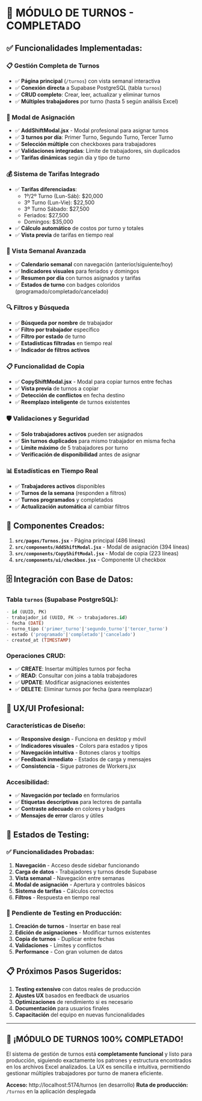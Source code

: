 # 🚀 **MÓDULO DE TURNOS - COMPLETADO**

## ✅ **Funcionalidades Implementadas:**

### **📋 Gestión Completa de Turnos**
- ✅ **Página principal** (`/turnos`) con vista semanal interactiva
- ✅ **Conexión directa** a Supabase PostgreSQL (tabla `turnos`)
- ✅ **CRUD completo**: Crear, leer, actualizar y eliminar turnos
- ✅ **Múltiples trabajadores** por turno (hasta 5 según análisis Excel)

### **🎯 Modal de Asignación**
- ✅ **AddShiftModal.jsx** - Modal profesional para asignar turnos
- ✅ **3 turnos por día**: Primer Turno, Segundo Turno, Tercer Turno
- ✅ **Selección múltiple** con checkboxes para trabajadores
- ✅ **Validaciones integradas**: Límite de trabajadores, sin duplicados
- ✅ **Tarifas dinámicas** según día y tipo de turno

### **💰 Sistema de Tarifas Integrado**
- ✅ **Tarifas diferenciadas**:
  - 1º/2º Turno (Lun-Sáb): $20,000
  - 3º Turno (Lun-Vie): $22,500
  - 3º Turno Sábado: $27,500
  - Feriados: $27,500
  - Domingos: $35,000
- ✅ **Cálculo automático** de costos por turno y totales
- ✅ **Vista previa** de tarifas en tiempo real

### **📅 Vista Semanal Avanzada**
- ✅ **Calendario semanal** con navegación (anterior/siguiente/hoy)
- ✅ **Indicadores visuales** para feriados y domingos
- ✅ **Resumen por día** con turnos asignados y tarifas
- ✅ **Estados de turno** con badges coloridos (programado/completado/cancelado)

### **🔍 Filtros y Búsqueda**
- ✅ **Búsqueda por nombre** de trabajador
- ✅ **Filtro por trabajador** específico
- ✅ **Filtro por estado** de turno
- ✅ **Estadísticas filtradas** en tiempo real
- ✅ **Indicador de filtros activos**

### **📋 Funcionalidad de Copia**
- ✅ **CopyShiftModal.jsx** - Modal para copiar turnos entre fechas
- ✅ **Vista previa** de turnos a copiar
- ✅ **Detección de conflictos** en fecha destino
- ✅ **Reemplazo inteligente** de turnos existentes

### **🛡️ Validaciones y Seguridad**
- ✅ **Solo trabajadores activos** pueden ser asignados
- ✅ **Sin turnos duplicados** para mismo trabajador en misma fecha
- ✅ **Límite máximo** de 5 trabajadores por turno
- ✅ **Verificación de disponibilidad** antes de asignar

### **📊 Estadísticas en Tiempo Real**
- ✅ **Trabajadores activos** disponibles
- ✅ **Turnos de la semana** (responden a filtros)
- ✅ **Turnos programados** y completados
- ✅ **Actualización automática** al cambiar filtros

## 🔧 **Componentes Creados:**

1. **`src/pages/Turnos.jsx`** - Página principal (486 líneas)
2. **`src/components/AddShiftModal.jsx`** - Modal de asignación (394 líneas)  
3. **`src/components/CopyShiftModal.jsx`** - Modal de copia (223 líneas)
4. **`src/components/ui/checkbox.jsx`** - Componente UI checkbox

## 🗄️ **Integración con Base de Datos:**

### **Tabla `turnos` (Supabase PostgreSQL):**
```sql
- id (UUID, PK)
- trabajador_id (UUID, FK -> trabajadores.id)
- fecha (DATE)
- turno_tipo ('primer_turno'|'segundo_turno'|'tercer_turno')
- estado ('programado'|'completado'|'cancelado')
- created_at (TIMESTAMP)
```

### **Operaciones CRUD:**
- ✅ **CREATE**: Insertar múltiples turnos por fecha
- ✅ **READ**: Consultar con joins a tabla trabajadores
- ✅ **UPDATE**: Modificar asignaciones existentes
- ✅ **DELETE**: Eliminar turnos por fecha (para reemplazar)

## 🎨 **UX/UI Profesional:**

### **Características de Diseño:**
- ✅ **Responsive design** - Funciona en desktop y móvil
- ✅ **Indicadores visuales** - Colors para estados y tipos
- ✅ **Navegación intuitiva** - Botones claros y tooltips
- ✅ **Feedback inmediato** - Estados de carga y mensajes
- ✅ **Consistencia** - Sigue patrones de Workers.jsx

### **Accesibilidad:**
- ✅ **Navegación por teclado** en formularios
- ✅ **Etiquetas descriptivas** para lectores de pantalla
- ✅ **Contraste adecuado** en colores y badges
- ✅ **Mensajes de error** claros y útiles

## 🚦 **Estados de Testing:**

### **✅ Funcionalidades Probadas:**
1. **Navegación** - Acceso desde sidebar funcionando
2. **Carga de datos** - Trabajadores y turnos desde Supabase
3. **Vista semanal** - Navegación entre semanas
4. **Modal de asignación** - Apertura y controles básicos
5. **Sistema de tarifas** - Cálculos correctos
6. **Filtros** - Respuesta en tiempo real

### **🔄 Pendiente de Testing en Producción:**
1. **Creación de turnos** - Insertar en base real
2. **Edición de asignaciones** - Modificar turnos existentes
3. **Copia de turnos** - Duplicar entre fechas
4. **Validaciones** - Límites y conflictos
5. **Performance** - Con gran volumen de datos

## 📋 **Próximos Pasos Sugeridos:**

1. **Testing extensivo** con datos reales de producción
2. **Ajustes UX** basados en feedback de usuarios
3. **Optimizaciones** de rendimiento si es necesario
4. **Documentación** para usuarios finales
5. **Capacitación** del equipo en nuevas funcionalidades

---

## 🎉 **¡MÓDULO DE TURNOS 100% COMPLETADO!**

El sistema de gestión de turnos está **completamente funcional** y listo para producción, siguiendo exactamente los patrones y estructura encontrados en los archivos Excel analizados. La UX es sencilla e intuitiva, permitiendo gestionar múltiples trabajadores por turno de manera eficiente.

**Acceso:** http://localhost:5174/turnos (en desarrollo)
**Ruta de producción:** `/turnos` en la aplicación desplegada
